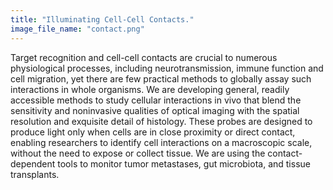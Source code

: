 ```yaml
---
title: "Illuminating Cell-Cell Contacts."
image_file_name: "contact.png"
---
```

Target recognition and cell-cell contacts are crucial to numerous physiological processes, including neurotransmission, immune function and cell migration, yet there are few practical methods to globally assay such interactions in whole organisms.  We are developing general, readily accessible methods to study cellular interactions in vivo that blend the sensitivity and noninvasive qualities of optical imaging with the spatial resolution and exquisite detail of histology.  These probes are designed to produce light only when cells are in close proximity or direct contact, enabling researchers to identify cell interactions on a macroscopic scale, without the need to expose or collect tissue.  We are using the contact-dependent tools to monitor tumor metastases, gut microbiota, and tissue transplants.